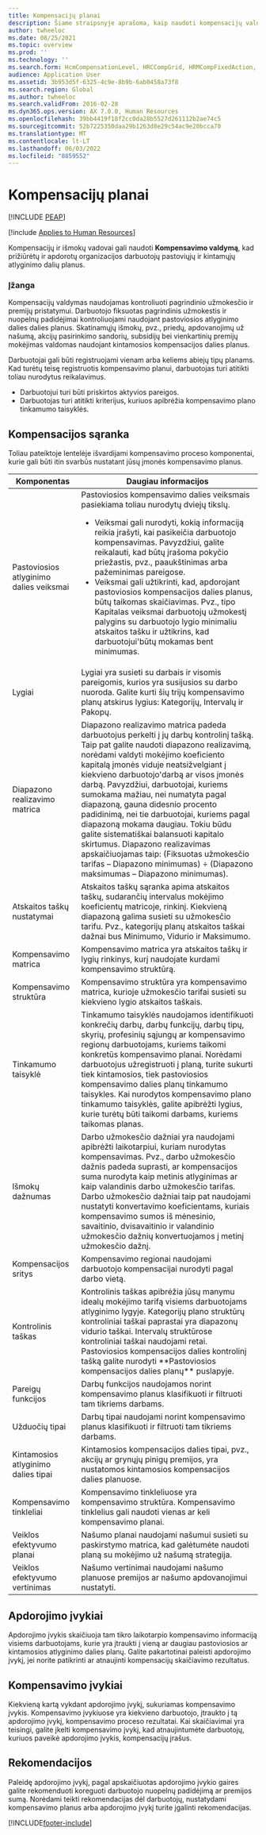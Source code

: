 ```yaml
---
title: Kompensacijų planai
description: Šiame straipsnyje aprašoma, kaip naudoti kompensacijų valdymą, norint valdyti ir apdoroti kompensavimo planus.
author: twheeloc
ms.date: 08/25/2021
ms.topic: overview
ms.prod: ''
ms.technology: ''
ms.search.form: HcmCompensationLevel, HRCCompGrid, HRMCompFixedAction, HRMCompFixedBudget, HRMCompFixedPlanTable, HcmCompensationWorkspace
audience: Application User
ms.assetid: 3b953d5f-6325-4c9e-8b9b-6ab0458a73f8
ms.search.region: Global
ms.author: twheeloc
ms.search.validFrom: 2016-02-28
ms.dyn365.ops.version: AX 7.0.0, Human Resources
ms.openlocfilehash: 39bb4419f18f2cc0da28b5527d261112b2ae74c5
ms.sourcegitcommit: 52b7225350daa29b1263d8e29c54ac9e20bcca70
ms.translationtype: MT
ms.contentlocale: lt-LT
ms.lasthandoff: 06/03/2022
ms.locfileid: "8859552"
---
```

# <a name="compensation-plans"></a>Kompensacijų planai


[!INCLUDE [PEAP](../includes/peap-1.md)]

[!include [Applies to Human Resources](../includes/applies-to-hr.md)]

Kompensacijų ir išmokų vadovai gali naudoti **Kompensavimo valdymą**, kad prižiūrėtų ir apdorotų organizacijos darbuotojų pastoviųjų ir kintamųjų atlyginimo dalių planus.

### <a name="introduction"></a>Įžanga

Kompensacijų valdymas naudojamas kontroliuoti pagrindinio užmokesčio ir premijų pristatymui. Darbuotojo fiksuotas pagrindinis užmokestis ir nuopelnų padidėjimai kontroliuojami naudojant pastoviosios atlyginimo dalies dalies planus. Skatinamųjų išmokų, pvz., priedų, apdovanojimų už našumą, akcijų pasirinkimo sandorių, subsidijų bei vienkartinių premijų mokėjimas valdomas naudojant kintamosios kompensacijos dalies planus. 

Darbuotojai gali būti registruojami vienam arba keliems abiejų tipų planams. Kad turėtų teisę registruotis kompensavimo planui, darbuotojas turi atitikti toliau nurodytus reikalavimus.
-   Darbuotojui turi būti priskirtos aktyvios pareigos.
-   Darbuotojas turi atitikti kriterijus, kuriuos apibrėžia kompensavimo plano tinkamumo taisyklės.

## <a name="compensation-setup"></a>Kompensacijos sąranka
Toliau pateiktoje lentelėje išvardijami kompensavimo proceso komponentai, kurie gali būti itin svarbūs nustatant jūsų įmonės kompensavimo planus.

<table>
<thead>
<tr class="header">
<th>Komponentas</th>
<th>Daugiau informacijos</th>
</tr>
</thead>
<tbody>
<tr class="odd">
<td>Pastoviosios atlyginimo dalies veiksmai</td>
<td>Pastoviosios kompensavimo dalies veiksmais pasiekiama toliau nurodytų dviejų tikslų.
<ul>
<li>Veiksmai gali nurodyti, kokią informaciją reikia įrašyti, kai pasikeičia darbuotojo kompensavimas. Pavyzdžiui, galite reikalauti, kad būtų įrašoma pokyčio priežastis, pvz., paaukštinimas arba pažeminimas pareigose.</li>
<li>Veiksmai gali užtikrinti, kad, apdorojant pastoviosios kompensacijos dalies planus, būtų taikomas skaičiavimas.  Pvz., tipo Kapitalas veiksmai darbuotojų užmokestį palygins su darbuotojo lygio minimaliu atskaitos tašku ir užtikrins, kad darbuotojui&#39;būtų mokamas bent minimumas.</li>
</ul></td>
</tr>
<tr class="even">
<td>Lygiai</td>
<td>Lygiai yra susieti su darbais ir visomis pareigomis, kurios yra susijusios su darbo nuoroda. Galite kurti šių trijų kompensavimo planų atskirus lygius: Kategorijų, Intervalų ir Pakopų.</td>
</tr>
<tr class="odd">
<td>Diapazono realizavimo matrica</td>
<td>Diapazono realizavimo matrica padeda darbuotojus perkelti į jų darbų kontrolinį tašką. Taip pat galite naudoti diapazono realizavimą, norėdami valdyti mokėjimo koeficiento kapitalą įmonės viduje neatsižvelgiant į kiekvieno darbuotojo&#39;darbą ar visos įmonės darbą. Pavyzdžiui, darbuotojai, kuriems sumokama mažiau, nei numatyta pagal diapazoną, gauna didesnio procento padidinimą, nei tie darbuotojai, kuriems pagal diapazoną mokama daugiau. Tokiu būdu galite sistematiškai balansuoti kapitalo skirtumus. Diapazono realizavimas apskaičiuojamas taip: (Fiksuotas užmokesčio tarifas – Diapazono minimumas) ÷ (Diapazono maksimumas – Diapazono minimumas).</td>
</tr>
<tr class="even">
<td>Atskaitos taškų nustatymai</td>
<td>Atskaitos taškų sąranka apima atskaitos taškų, sudarančių intervalus mokėjimo koeficientų matricoje, rinkinį. Kiekvieną diapazoną galima susieti su užmokesčio tarifu. Pvz., kategorijų planų atskaitos taškai dažnai bus Minimumo, Vidurio ir Maksimumo.</td>
</tr>
<tr class="odd">
<td>Kompensavimo matrica</td>
<td>Kompensavimo matrica yra atskaitos taškų ir lygių rinkinys, kurį naudojate kurdami kompensavimo struktūrą.</td>
</tr>
<tr class="even">
<td>Kompensavimo struktūra</td>
<td>Kompensavimo struktūra yra kompensavimo matrica, kurioje užmokesčio tarifai susieti su kiekvieno lygio atskaitos taškais.</td>
</tr>
<tr class="odd">
<td>Tinkamumo taisyklė</td>
<td>Tinkamumo taisyklės naudojamos identifikuoti konkrečių darbų, darbų funkcijų, darbų tipų, skyrių, profesinių sąjungų ar kompensavimo regionų darbuotojams, kuriems taikomi konkretūs kompensavimo planai. Norėdami darbuotojus užregistruoti į planą, turite sukurti tiek kintamosios, tiek pastoviosios kompensavimo dalies planų tinkamumo taisykles. Kai nurodytos kompensavimo plano tinkamumo taisyklės, galite apibrėžti lygius, kurie turėtų būti taikomi darbams, kuriems taikomas planas.</td>
</tr>
<tr class="even">
<td>Išmokų dažnumas</td>
<td>Darbo užmokesčio dažniai yra naudojami apibrėžti laikotarpiui, kuriam nurodytas kompensavimas.  Pvz., darbo užmokesčio dažnis padeda suprasti, ar kompensacijos suma nurodyta kaip metinis atlyginimas ar kaip valandinis darbo užmokesčio tarifas. Darbo užmokesčio dažniai taip pat naudojami nustatyti konvertavimo koeficientams, kuriais kompensavimo sumos iš mėnesinio, savaitinio, dvisavaitinio ir valandinio užmokesčio dažnių konvertuojamos į metinį užmokesčio dažnį.</td>
</tr>
<tr class="odd">
<td>Kompensacijos sritys</td>
<td>Kompensavimo regionai naudojami darbuotojo kompensacijai nurodyti pagal darbo vietą.</td>
</tr>
<tr class="even">
<td>Kontrolinis taškas</td>
<td>Kontrolinis taškas apibrėžia jūsų manymu idealų mokėjimo tarifą visiems darbuotojams atlyginimo lygyje. Kategorijų plano struktūrų kontroliniai taškai paprastai yra diapazonų vidurio taškai. Intervalų struktūrose kontroliniai taškai naudojami retai. Pastoviosios kompensacijos dalies kontrolinį tašką galite nurodyti **Pastoviosios kompensacijos dalies planų** puslapyje.</td>
</tr>
<tr class="odd">
<td>Pareigų funkcijos</td>
<td>Darbų funkcijos naudojamos norint kompensavimo planus klasifikuoti ir filtruoti tam tikriems darbams.</td>
</tr>
<tr class="even">
<td>Užduočių tipai</td>
<td>Darbų tipai naudojami norint kompensavimo planus klasifikuoti ir filtruoti tam tikriems darbams.</td>
</tr>
<tr class="odd">
<td>Kintamosios atlyginimo dalies tipai</td>
<td>Kintamosios kompensacijos dalies tipai, pvz., akcijų ar grynųjų pinigų premijos, yra nustatomos kintamosios kompensacijos dalies planuose.</td>
</tr>
<tr class="even">
<td>Kompensavimo tinkleliai</td>
<td>Kompensavimo tinkleliuose yra kompensavimo struktūra.  Kompensavimo tinklelius gali naudoti vienas ar keli kompensavimo planai.</td>
</tr>
<tr class="odd">
<td>Veiklos efektyvumo planai</td>
<td>Našumo planai naudojami našumui susieti su paskirstymo matrica, kad galėtumėte naudoti planą su mokėjimo už našumą strategija.</td>
</tr>
<tr class="even">
<td>Veiklos efektyvumo vertinimas</td>
<td>Našumo vertinimai naudojami našumo planuose premijos ar našumo apdovanojimui nustatyti.</td>
</tr>
</tbody>
</table>

## <a name="process-events"></a>Apdorojimo įvykiai
Apdorojimo įvykis skaičiuoja tam tikro laikotarpio kompensavimo informaciją visiems darbuotojams, kurie yra įtraukti į vieną ar daugiau pastoviosios ar kintamosios atlyginimo dalies planų. Galite pakartotinai paleisti apdorojimo įvykį, jei norite patikrinti ar atnaujinti kompensacijų skaičiavimo rezultatus.

## <a name="compensation-events"></a>Kompensavimo įvykiai

Kiekvieną kartą vykdant apdorojimo įvykį, sukuriamas kompensavimo įvykis.  Kompensavimo įvykiuose yra kiekvieno darbuotojo, įtraukto į tą apdorojimo įvykį, kompensavimo proceso rezultatai.  Kai skaičiavimai yra teisingi, galite įkelti kompensavimo įvykį, kad atnaujintumėte darbuotojų, kuriuos paveikė apdorojimo įvykis, kompensacijų įrašus.

## <a name="recommendations"></a>Rekomendacijos
Paleidę apdorojimo įvykį, pagal apskaičiuotas apdorojimo įvykio gaires galite rekomenduoti koreguoti darbuotojo nuopelnų padidėjimą ar premijos sumą. Norėdami teikti rekomendacijas dėl darbuotojų, nustatydami kompensavimo planus arba apdorojimo įvykį turite įgalinti rekomendacijas.





[!INCLUDE[footer-include](../includes/footer-banner.md)]
